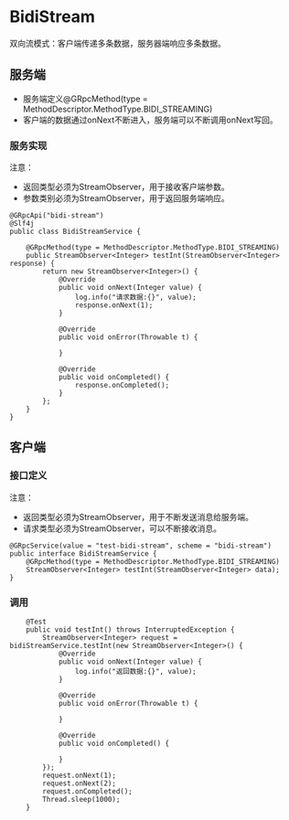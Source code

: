 # BidiStream
双向流模式：客户端传递多条数据，服务器端响应多条数据。

## 服务端

- 服务端定义@GRpcMethod(type = MethodDescriptor.MethodType.BIDI_STREAMING)
- 客户端的数据通过onNext不断进入，服务端可以不断调用onNext写回。

### 服务实现

注意：
- 返回类型必须为StreamObserver，用于接收客户端参数。
- 参数类别必须为StreamObserver，用于返回服务端响应。

```
@GRpcApi("bidi-stream")
@Slf4j
public class BidiStreamService {

    @GRpcMethod(type = MethodDescriptor.MethodType.BIDI_STREAMING)
    public StreamObserver<Integer> testInt(StreamObserver<Integer> response) {
        return new StreamObserver<Integer>() {
            @Override
            public void onNext(Integer value) {
                log.info("请求数据:{}", value);
                response.onNext(1);
            }

            @Override
            public void onError(Throwable t) {

            }

            @Override
            public void onCompleted() {
                response.onCompleted();
            }
        };
    }
}
```

## 客户端

### 接口定义

注意：
- 返回类型必须为StreamObserver，用于不断发送消息给服务端。
- 请求类型必须为StreamObserver，可以不断接收消息。

```
@GRpcService(value = "test-bidi-stream", scheme = "bidi-stream")
public interface BidiStreamService {
    @GRpcMethod(type = MethodDescriptor.MethodType.BIDI_STREAMING)
    StreamObserver<Integer> testInt(StreamObserver<Integer> data);
}
```

### 调用

```
    @Test
    public void testInt() throws InterruptedException {
        StreamObserver<Integer> request = bidiStreamService.testInt(new StreamObserver<Integer>() {
            @Override
            public void onNext(Integer value) {
                log.info("返回数据:{}", value);
            }

            @Override
            public void onError(Throwable t) {

            }

            @Override
            public void onCompleted() {

            }
        });
        request.onNext(1);
        request.onNext(2);
        request.onCompleted();
        Thread.sleep(1000);
    }
```